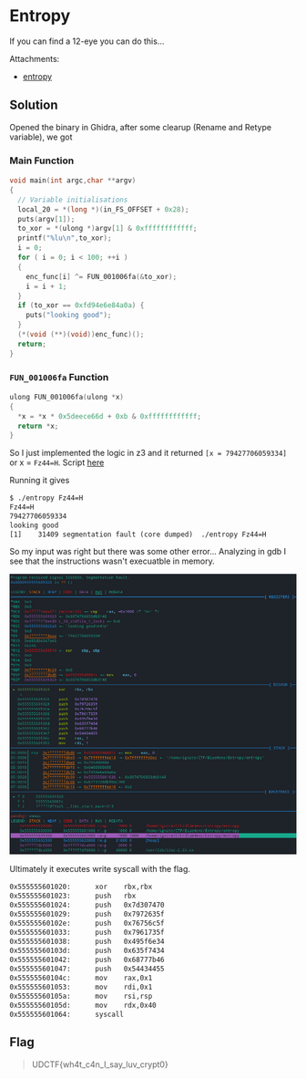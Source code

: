 # Entropy

If you can find a 12-eye you can do this...

Attachments:
* [entropy](./entropy)

## Solution
Opened the binary in Ghidra, after some clearup (Rename and Retype variable), we got

### Main Function
```c
void main(int argc,char **argv)
{
  // Variable initialisations
  local_20 = *(long *)(in_FS_OFFSET + 0x28);
  puts(argv[1]);
  to_xor = *(ulong *)argv[1] & 0xffffffffffff;
  printf("%lu\n",to_xor);
  i = 0;
  for ( i = 0; i < 100; ++i )
  {
    enc_func[i] ^= FUN_001006fa(&to_xor);
    i = i + 1;
  }
  if (to_xor == 0xfd94e6e84a0a) {
    puts("looking good");
  }
  (*(void (**)(void))enc_func)();
  return;
}
```

### `FUN_001006fa` Function
```c
ulong FUN_001006fa(ulong *x)
{
  *x = *x * 0x5deece66d + 0xb & 0xffffffffffff;
  return *x;
}
```

So I just implemented the logic in z3 and it returned `[x = 79427706059334]` or x = `Fz44=H`. Script [here](./solve.py)

Running it gives
```
$ ./entropy Fz44=H
Fz44=H
79427706059334
looking good
[1]    31409 segmentation fault (core dumped)  ./entropy Fz44=H
```

So my input was right but there was some other error... Analyzing in gdb I see that the instructions wasn't execuatble in memory.

<p align="center"><img src="gdb.png"></p>

Ultimately it executes write syscall with the flag.
```
0x555555601020:      xor    rbx,rbx
0x555555601023:      push   rbx
0x555555601024:      push   0x7d307470
0x555555601029:      push   0x7972635f
0x55555560102e:      push   0x76756c5f
0x555555601033:      push   0x7961735f
0x555555601038:      push   0x495f6e34
0x55555560103d:      push   0x635f7434
0x555555601042:      push   0x68777b46
0x555555601047:      push   0x54434455
0x55555560104c:      mov    rax,0x1
0x555555601053:      mov    rdi,0x1
0x55555560105a:      mov    rsi,rsp
0x55555560105d:      mov    rdx,0x40
0x555555601064:      syscall 
```

## Flag
> UDCTF{wh4t_c4n_I_say_luv_crypt0}